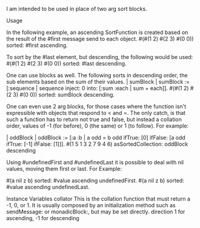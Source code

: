 I am intended to be used in place of two arg sort blocks.

Usage

In the following example, an ascending SortFunction is created based on the result of the #first message send to each object.
#(#(1 2) #(2 3) #(0 0)) sorted: #first ascending.

To sort by the #last element, but descending, the following would be used:
#(#(1 2) #(2 3) #(0 0)) sorted: #last descending.

One can use blocks as well. The following sorts in descending order, the sub elements based on the sum of their values.
| sumBlock |
sumBlock := [:sequence | sequence inject: 0 into: [:sum :each | sum + each]].
#(#(1 2) #(2 3) #(0 0)) sorted: sumBlock descending.

One can even use 2 arg blocks, for those cases where the function isn't expressible with objects that respond to < and =. The only catch, is that such a function has to return not true and false, but instead a collation order, values of -1 (for before), 0 (the same) or 1 (to follow). For example:

| oddBlock |
oddBlock :=
		[:a :b |
		a odd = b odd ifTrue: [0] ifFalse: [a odd ifTrue: [-1] ifFalse: [1]]].
#(1 5 1 3 2 7 9 4 6) asSortedCollection: oddBlock descending

Using #undefinedFirst and #undefinedLast it is possible to deal with nil values, moving them first or last. For Example:

#(a nil z b) sorted: #value ascending undefinedFirst.
#(a nil z b) sorted: #value ascending undefinedLast.

Instance Variables
	collator	<BlockClosure>	This is the collation function that must return a -1, 0, or 1. It is usually composed by an initialization method such as sendMessage: or monadicBlock:, but may be set directly.
	direction	<SmallInteger>	1 for ascending, -1 for descending

